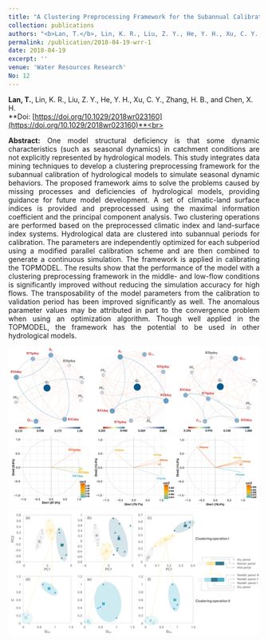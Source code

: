 ```yaml
---
title: "A Clustering Preprocessing Framework for the Subannual Calibration of a Hydrological Model Considering Climate‐Land Surface Variations"
collection: publications
authors: "<b>Lan, T.</b>, Lin, K. R., Liu, Z. Y., He, Y. H., Xu, C. Y., Zhang, H. B., and Chen, X. H."
permalink: /publication/2018-04-19-wrr-1
date: 2018-04-19
excerpt: ''
venue: 'Water Resources Research'
No: 12
---
```

**Lan, T.**, Lin, K. R., Liu, Z. Y., He, Y. H., Xu, C. Y., Zhang, H. B., and Chen, X. H.<br>
**Doi: [https://doi.org/10.1029/2018wr023160](https://doi.org/10.1029/2018wr023160)**<br>
 <p style="text-align:justify; text-justify:inter-ideograph;">
<b>Abstract:</b> One model structural deficiency is that some dynamic characteristics (such as seasonal dynamics) in catchment conditions are not explicitly represented by hydrological models. This study integrates data mining techniques to develop a clustering preprocessing framework for the subannual calibration of hydrological models to simulate seasonal dynamic behaviors. The proposed framework aims to solve the problems caused by missing processes and deficiencies of hydrological models, providing guidance for future model development. A set of climatic-land surface indices is provided and preprocessed using the maximal information coefficient and the principal component analysis. Two clustering operations are performed based on the preprocessed climatic index and land-surface index systems. Hydrological data are clustered into subannual periods for calibration. The parameters are independently optimized for each subperiod using a modified parallel calibration scheme and are then combined to generate a continuous simulation. The framework is applied in calibrating the TOPMODEL. The results show that the performance of the model with a clustering preprocessing framework in the middle- and low-flow conditions is significantly improved without reducing the simulation accuracy for high flows. The transposability of the model parameters from the calibration to validation period has been improved significantly as well. The anomalous parameter values may be attributed in part to the convergence problem when using an optimization algorithm. Though well applied in the TOPMODEL, the framework has the potential to be used in other hydrological models.<br>
</p>
<img src='/images/paper1/1-1.png'><img src='/images/paper1/1-2.png'><img src='/images/paper1/1-3.png'>
